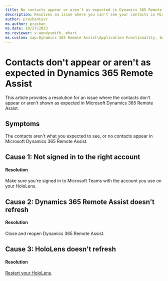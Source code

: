```yaml
---
title: No contacts appear or aren't as expected in Dynamics 365 Remote Assist
description: Resolves an issue where you can't see your contacts in Microsoft Dynamics 365 Remote Assist.
author: prashantyvr
ms.author: prashan
ms.date: 10/27/2023
ms.reviewer: v-wendysmith, mhart
ms.custom: sap:Dynamics 365 Remote Assist\Application Functionality, bap-template
---
```

# Contacts don't appear or aren't as expected in Dynamics 365 Remote Assist

This article provides a resolution for an issue where the contacts don't appear or aren't shown as expected in Microsoft Dynamics 365 Remote Assist.

## Symptoms

The contacts aren't what you expected to see, or no contacts appear in Microsoft Dynamics 365 Remote Assist.

## Cause 1: Not signed in to the right account

#### Resolution

Make sure you're signed in to Microsoft Teams with the account you use on your HoloLens.

## Cause 2: Dynamics 365 Remote Assist doesn't refresh

#### Resolution

Close and reopen Dynamics 365 Remote Assist.

## Cause 3: HoloLens doesn't refresh

#### Resolution

[Restart your HoloLens](/hololens/hololens-recovery).
